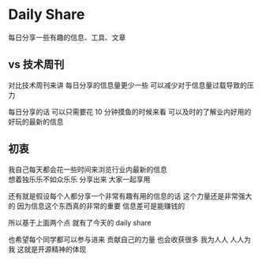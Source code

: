# Daily Share

 每日分享一些有趣的信息、工具、文章
 
 ## vs 技术周刊
 
 对比技术周刊来讲 每日分享的信息量更少一些 可以减少对于信息量过载导致的压力
 
 每日分享的话 可以只需要花 10 分钟摸鱼的时候来看  可以及时的了解业内好用的好玩的最新的信息
 
 ## 初衷
 
 我自己每天都会花一些时间来浏览行业内最新的信息  
 想着独乐乐不如众乐乐  分享出来 大家一起享用
 
 还有就是假设每个人都分享一个非常有趣有用的信息的话 这个力量还是非常强大的
 因为信息这个东西真的非常的重要  信息差可是能赚钱的  
 
 所以基于上面两个点 就有了今天的 daily share 
 
 也希望每个同学都可以参与进来 贡献自己的力量 也会收获很多
 我为人人 人人为我 这就是开源精神的体现 
 
 
 
 
